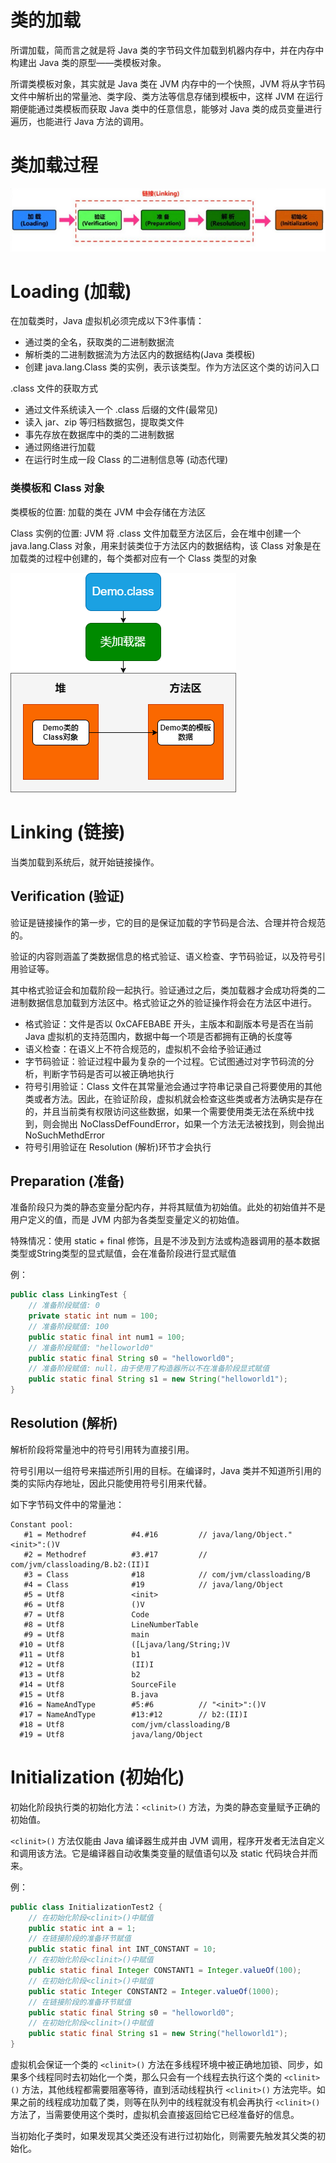 # 类的加载

所谓加载，简而言之就是将 Java 类的字节码文件加载到机器内存中，并在内存中构建出 Java 类的原型——类模板对象。

所谓类模板对象，其实就是 Java 类在 JVM 内存中的一个快照，JVM 将从字节码文件中解析出的常量池、类字段、类方法等信息存储到模板中，这样 JVM 在运行期便能通过类模板而获取 Java 类中的任意信息，能够对 Java 类的成员变量进行遍历，也能进行 Java 方法的调用。

# 类加载过程

![](./img/load.png)

# Loading (加载)

在加载类时，Java 虚拟机必须完成以下3件事情：

- 通过类的全名，获取类的二进制数据流
- 解析类的二进制数据流为方法区内的数据结构(Java 类模板)
- 创建 java.lang.Class 类的实例，表示该类型。作为方法区这个类的访问入口

.class 文件的获取方式

- 通过文件系统读入一个 .class 后缀的文件(最常见)
- 读入 jar、zip 等归档数据包，提取类文件
- 事先存放在数据库中的类的二进制数据
- 通过网络进行加载
- 在运行时生成一段 Class 的二进制信息等 (动态代理)

### 类模板和 Class 对象

类模板的位置: 加载的类在 JVM 中会存储在方法区

Class 实例的位置: JVM 将 .class 文件加载至方法区后，会在堆中创建一个 java.lang.Class 对象，用来封装类位于方法区内的数据结构，该 Class 对象是在加载类的过程中创建的，每个类都对应有一个 Class 类型的对象

![](./img/class_pos.png)

# Linking (链接)

当类加载到系统后，就开始链接操作。

## Verification (验证)

验证是链接操作的第一步，它的目的是保证加载的字节码是合法、合理并符合规范的。

验证的内容则涵盖了类数据信息的格式验证、语义检查、字节码验证，以及符号引用验证等。

其中格式验证会和加载阶段一起执行。验证通过之后，类加载器才会成功将类的二进制数据信息加载到方法区中。格式验证之外的验证操作将会在方法区中进行。

- 格式验证：文件是否以 0xCAFEBABE 开头，主版本和副版本号是否在当前 Java 虚拟机的支持范围内，数据中每一个项是否都拥有正确的长度等
- 语义检查：在语义上不符合规范的，虚拟机不会给予验证通过
- 字节码验证：验证过程中最为复杂的一个过程。它试图通过对字节码流的分析，判断字节码是否可以被正确地执行
- 符号引用验证：Class 文件在其常量池会通过字符串记录自己将要使用的其他类或者方法。因此，在验证阶段，虚拟机就会检查这些类或者方法确实是存在的，并且当前类有权限访问这些数据，如果一个需要使用类无法在系统中找到，则会抛出 NoClassDefFoundError，如果一个方法无法被找到，则会抛出 NoSuchMethdError
- 符号引用验证在 Resolution (解析)环节才会执行

## Preparation (准备)

准备阶段只为类的静态变量分配内存，并将其赋值为初始值。此处的初始值并不是用户定义的值，而是 JVM 内部为各类型变量定义的初始值。

特殊情况：使用 static + final 修饰，且是不涉及到方法或构造器调用的基本数据类型或String类型的显式赋值，会在准备阶段进行显式赋值

例：

```java
public class LinkingTest {
    // 准备阶段赋值: 0
    private static int num = 100;
    // 准备阶段赋值: 100
    public static final int num1 = 100;
    // 准备阶段赋值: "helloworld0"
    public static final String s0 = "helloworld0";
    // 准备阶段赋值: null，由于使用了构造器所以不在准备阶段显式赋值
    public static final String s1 = new String("helloworld1"); 
}
```

## Resolution (解析)

解析阶段将常量池中的符号引用转为直接引用。

符号引用以一组符号来描述所引用的目标。在编译时，Java 类并不知道所引用的类的实际内存地址，因此只能使用符号引用来代替。

如下字节码文件中的常量池：
```
Constant pool:
   #1 = Methodref          #4.#16         // java/lang/Object."<init>":()V
   #2 = Methodref          #3.#17         // com/jvm/classloading/B.b2:(II)I
   #3 = Class              #18            // com/jvm/classloading/B
   #4 = Class              #19            // java/lang/Object
   #5 = Utf8               <init>
   #6 = Utf8               ()V
   #7 = Utf8               Code
   #8 = Utf8               LineNumberTable
   #9 = Utf8               main
  #10 = Utf8               ([Ljava/lang/String;)V
  #11 = Utf8               b1
  #12 = Utf8               (II)I
  #13 = Utf8               b2
  #14 = Utf8               SourceFile
  #15 = Utf8               B.java
  #16 = NameAndType        #5:#6          // "<init>":()V
  #17 = NameAndType        #13:#12        // b2:(II)I
  #18 = Utf8               com/jvm/classloading/B
  #19 = Utf8               java/lang/Object
```

# Initialization (初始化)

初始化阶段执行类的初始化方法：`<clinit>()` 方法，为类的静态变量赋予正确的初始值。

`<clinit>()` 方法仅能由 Java 编译器生成并由 JVM 调用，程序开发者无法自定义和调用该方法。它是编译器自动收集类变量的赋值语句以及 static 代码块合并而来。

例：

```java
public class InitializationTest2 {
    // 在初始化阶段<clinit>()中赋值
    public static int a = 1;
    // 在链接阶段的准备环节赋值
    public static final int INT_CONSTANT = 10;
    // 在初始化阶段<clinit>()中赋值
    public static final Integer CONSTANT1 = Integer.valueOf(100);
    // 在初始化阶段<clinit>()中赋值
    public static Integer CONSTANT2 = Integer.valueOf(1000);
    // 在链接阶段的准备环节赋值
    public static final String s0 = "helloworld0";
    // 在初始化阶段<clinit>()中赋值
    public static final String s1 = new String("helloworld1");
}
```

虚拟机会保证一个类的 `<clinit>()` 方法在多线程环境中被正确地加锁、同步，如果多个线程同时去初始化一个类，那么只会有一个线程去执行这个类的 `<clinit>()` 方法，其他线程都需要阻塞等待，直到活动线程执行 `<clinit>()` 方法完毕。如果之前的线程成功加载了类，则等在队列中的线程就没有机会再执行 `<clinit>()` 方法了，当需要使用这个类时，虚拟机会直接返回给它已经准备好的信息。

当初始化子类时，如果发现其父类还没有进行过初始化，则需要先触发其父类的初始化。
